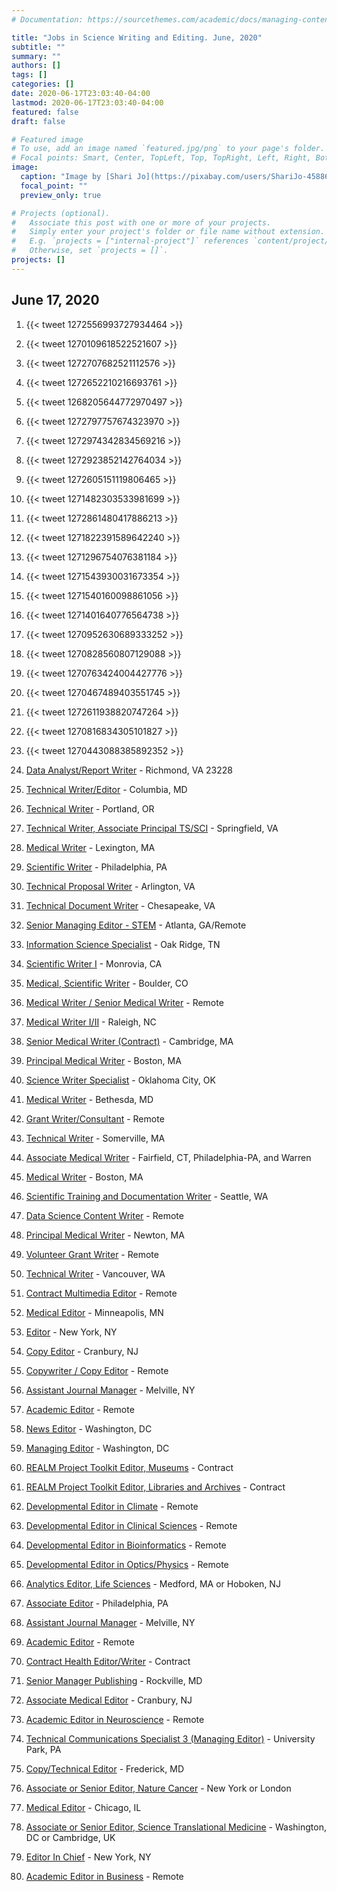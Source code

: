 ```yaml
---
# Documentation: https://sourcethemes.com/academic/docs/managing-content/

title: "Jobs in Science Writing and Editing. June, 2020"
subtitle: ""
summary: ""
authors: []
tags: []
categories: []
date: 2020-06-17T23:03:40-04:00
lastmod: 2020-06-17T23:03:40-04:00
featured: false
draft: false

# Featured image
# To use, add an image named `featured.jpg/png` to your page's folder.
# Focal points: Smart, Center, TopLeft, Top, TopRight, Left, Right, BottomLeft, Bottom, BottomRight.
image:
  caption: "Image by [Shari Jo](https://pixabay.com/users/ShariJo-4588686/?utm_source=link-attribution&amp;utm_medium=referral&amp;utm_campaign=image&amp;utm_content=4074021) from [Pixabay](https://pixabay.com/?utm_source=link-attribution&amp;utm_medium=referral&amp;utm_campaign=image&amp;utm_content=4074021)"
  focal_point: ""
  preview_only: true

# Projects (optional).
#   Associate this post with one or more of your projects.
#   Simply enter your project's folder or file name without extension.
#   E.g. `projects = ["internal-project"]` references `content/project/deep-learning/index.md`.
#   Otherwise, set `projects = []`.
projects: []
---
```


## June 17, 2020

1. {{< tweet 1272556993727934464 >}}

1. {{< tweet 1270109618522521607 >}}

1. {{< tweet 1272707682521112576 >}}

1. {{< tweet 1272652210216693761 >}}

1. {{< tweet 1268205644772970497 >}}

1. {{< tweet 1272797757674323970 >}}

1. {{< tweet 1272974342834569216 >}}

1. {{< tweet 1272923852142764034 >}}

1. {{< tweet 1272605151119806465 >}}

1. {{< tweet 1271482303533981699 >}}

1. {{< tweet 1272861480417886213 >}}

1. {{< tweet 1271822391589642240 >}}

1. {{< tweet 1271296754076381184 >}}

1. {{< tweet 1271543930031673354 >}}

1. {{< tweet 1271540160098861056 >}}

1. {{< tweet 1271401640776564738 >}}

1. {{< tweet 1270952630689333252 >}}

1. {{< tweet 1270828560807129088 >}}

1. {{< tweet 1270763424004427776 >}}

1. {{< tweet 1270467489403551745 >}}

1. {{< tweet 1272611938820747264 >}}

1. {{< tweet 1270816834305101827 >}}

1. {{< tweet 1270443088385892352 >}}

1. [Data Analyst/Report Writer](https://www.indeed.com/m/viewjob?jk=8b8793d4d95220c4&from=native) - Richmond, VA 23228
1. [Technical Writer/Editor](https://www.indeed.com/m/viewjob?jk=452ac1633ff844f9&from=native) - Columbia, MD
1. [Technical Writer](https://www.indeed.com/m/viewjob?jk=8b38c9cb3aa3c77f&from=native) - Portland, OR
1. [Technical Writer, Associate Principal TS/SCI](https://www.indeed.com/m/viewjob?jk=a7598b27ad59e208&from=native) - Springfield, VA
1. [Medical Writer](https://www.indeed.com/m/viewjob?jk=7a8977a0fbb73d91&from=native) - Lexington, MA
1. [Scientific Writer](https://www.indeed.com/m/viewjob?jk=2651274338e21f9b&from=native) - Philadelphia, PA
1. [Technical Proposal Writer](https://www.indeed.com/m/viewjob?jk=8b37249da75a97a1&from=native) - Arlington, VA
1. [Technical Document Writer](https://www.indeed.com/m/viewjob?jk=2ec2e806d0489398&from=native) - Chesapeake, VA
1. [Senior Managing Editor - STEM](https://www.indeed.com/m/viewjob?jk=090f1af7d26800d6&from=native) - Atlanta, GA/Remote
1. [Information Science Specialist](https://www.indeed.com/m/viewjob?jk=728ae4730c9325c4&from=native) - Oak Ridge, TN
1. [Scientific Writer I](https://www.indeed.com/m/viewjob?jk=5cebd7bfafb6b2ff&from=native) - Monrovia, CA
1. [Medical, Scientific Writer](https://www.indeed.com/m/viewjob?jk=1a03b451ba5658d5&from=native) - Boulder, CO
1. [Medical Writer / Senior Medical Writer](https://www.indeed.com/m/viewjob?jk=ee6d192da7462f34&from=native) - Remote
1. [Medical Writer I/II](https://www.indeed.com/m/viewjob?jk=844b7965ad2e3996&from=native) - Raleigh, NC
1. [Senior Medical Writer (Contract)](https://www.indeed.com/m/viewjob?jk=ec2a401e39fe24e9&from=native) - Cambridge, MA
1. [Principal Medical Writer](https://www.indeed.com/m/viewjob?jk=4d742d2cef12718a&from=native) - Boston, MA
1. [Science Writer Specialist](https://www.indeed.com/m/viewjob?jk=a98b203807667d55&from=native) - Oklahoma City, OK
1. [Medical Writer](https://www.indeed.com/m/viewjob?jk=475af59094580ce5&from=native) - Bethesda, MD
1. [Grant Writer/Consultant](https://www.indeed.com/m/viewjob?jk=8e24c26206311250&from=native) - Remote
1. [Technical Writer](https://www.indeed.com/m/viewjob?jk=5b0616bf04665ab9&from=native) - Somerville, MA
1. [Associate Medical Writer](https://www.indeed.com/m/viewjob?jk=fe4eae3dd273f0bd&from=native) - Fairfield, CT, Philadelphia-PA, and Warren
1. [Medical Writer](https://www.indeed.com/m/viewjob?jk=19a2bb33c4a0ab83&from=native) - Boston, MA
1. [Scientific Training and Documentation Writer](https://www.indeed.com/m/viewjob?jk=f7971f95713588ab&from=native) - Seattle, WA
1. [Data Science Content Writer](https://www.indeed.com/m/viewjob?jk=88c03c31d057dc64&from=native) - Remote
1. [Principal Medical Writer](https://www.indeed.com/m/viewjob?jk=707f09c532e22606&from=native) - Newton, MA
1. [Volunteer Grant Writer](https://www.indeed.com/m/viewjob?jk=cfffbb603525bf46&from=native) - Remote
1. [Technical Writer](https://www.indeed.com/m/viewjob?jk=af4799422ad223d4&from=native) - Vancouver, WA
1. [Contract Multimedia Editor](https://www.indeed.com/m/viewjob?jk=cb9015f6f3939509&from=native) - Remote
1. [Medical Editor](https://www.indeed.com/m/viewjob?jk=fe5ca5567b18a3db&from=native) - Minneapolis, MN
1. [Editor](https://www.indeed.com/m/viewjob?jk=84aa4c0eb3c84865&from=native) - New York, NY
1. [Copy Editor](https://www.indeed.com/m/viewjob?jk=0644bf5137dc5499&from=native) - Cranbury, NJ
1. [Copywriter / Copy Editor](https://www.indeed.com/m/viewjob?jk=78edae57eee120ee&from=native) - Remote
1. [Assistant Journal Manager](https://www.indeed.com/m/viewjob?jk=beaeb9d0a4b0ac76&from=native) - Melville, NY
1. [Academic Editor](https://www.indeed.com/m/viewjob?jk=5370f57433b1a409&from=native) - Remote
1. [News Editor](https://www.indeed.com/m/viewjob?jk=b40f403a20bf03e9&from=native) - Washington, DC
1. [Managing Editor](https://www.indeed.com/m/viewjob?jk=651bc969c0298f7f&from=native) - Washington, DC
1. [REALM Project Toolkit Editor, Museums](https://www.indeed.com/m/viewjob?jk=a9c9b783f25641f8&from=native) - Contract
1. [REALM Project Toolkit Editor, Libraries and Archives](https://www.indeed.com/m/viewjob?jk=b23f6b8d821cad3d&from=native) - Contract
1. [Developmental Editor in Climate](https://www.indeed.com/m/viewjob?jk=aef0ee560fe4ef81&from=native) - Remote
1. [Developmental Editor in Clinical Sciences](https://www.indeed.com/m/viewjob?jk=d86aaccdc0df7542&from=native) - Remote
1. [Developmental Editor in Bioinformatics](https://www.indeed.com/m/viewjob?jk=393c59afdfa61639&from=native) - Remote
1. [Developmental Editor in Optics/Physics](https://www.indeed.com/m/viewjob?jk=56e759881089106c&from=native) - Remote
1. [Analytics Editor, Life Sciences](https://www.indeed.com/m/viewjob?jk=2689054ca3004731&from=native) - Medford, MA or Hoboken, NJ
1. [Associate Editor](https://www.indeed.com/m/viewjob?jk=bb76e17543844844&from=native) - Philadelphia, PA
1. [Assistant Journal Manager](https://www.indeed.com/m/viewjob?jk=beaeb9d0a4b0ac76&from=native) - Melville, NY
1. [Academic Editor](https://www.indeed.com/m/viewjob?jk=5370f57433b1a409&from=native) - Remote
1. [Contract Health Editor/Writer](https://www.indeed.com/m/viewjob?jk=7060a804b797834f&from=native) - Contract
1. [Senior Manager Publishing](https://www.indeed.com/m/viewjob?jk=aa6f48ce80d5e157&from=native) - Rockville, MD
1. [Associate Medical Editor](https://www.indeed.com/m/viewjob?jk=5854b818adc02dd8&from=native) - Cranbury, NJ
1. [Academic Editor in Neuroscience](https://www.indeed.com/m/viewjob?jk=56f455c0ff0f2e21&from=native) - Remote
1. [Technical Communications Specialist 3 (Managing Editor)](https://www.indeed.com/m/viewjob?jk=537d7f1263e48682&from=native) - University Park, PA
1. [Copy/Technical Editor](https://www.indeed.com/m/viewjob?jk=728da224197e4958&from=native) - Frederick, MD
1. [Associate or Senior Editor, Nature Cancer](https://www.indeed.com/m/viewjob?jk=e043bc83620b3cc6&from=native) - New York or London
1. [Medical Editor](https://www.indeed.com/m/viewjob?jk=5eda32e8b084cdde&from=native) - Chicago, IL
1. [Associate or Senior Editor, Science Translational Medicine](https://www.indeed.com/m/viewjob?jk=16d6e2ef0fdd630e&from=native) - Washington, DC or Cambridge, UK
1. [Editor In Chief](https://www.indeed.com/m/viewjob?jk=82a711ad9ee17830&from=native) - New York, NY
1. [Academic Editor in Business](https://www.indeed.com/m/viewjob?jk=d526269da1179e88&from=native) - Remote
